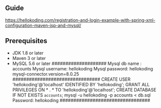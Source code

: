 ## Guide
https://hellokoding.com/registration-and-login-example-with-spring-xml-configuration-maven-jsp-and-mysql/

## Prerequisites
- JDK 1.8 or later
- Maven 3 or later
- MySQL 5.6 or later
####################
Mysql db name : accounts
Mysql username: hellokoding
Mysql password: hellokoding
mysql-connector.version=8.0.25
################################
CREATE USER 'hellokoding'@'localhost' IDENTIFIED BY 'hellokoding';
GRANT ALL PRIVILEGES ON * . * TO 'hellokoding'@'localhost';
CREATE DATABASE  IF NOT EXISTS `accounts`;
mysql -u hellokoding -p accounts < db.sql
Password: hellokoding
#################################
